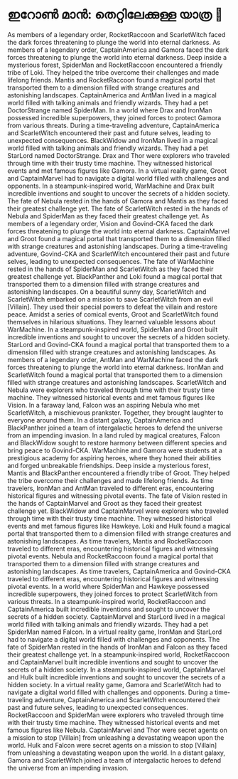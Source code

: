 # ഇറോൺ മാൻ: തെറ്റിലേക്കുള്ള യാത്ര :rocket:

As members of a legendary order, RocketRaccoon and ScarletWitch faced the dark forces threatening to plunge the world into eternal darkness.
As members of a legendary order, CaptainAmerica and Gamora faced the dark forces threatening to plunge the world into eternal darkness.
Deep inside a mysterious forest, SpiderMan and RocketRaccoon encountered a friendly tribe of Loki. They helped the tribe overcome their challenges and made lifelong friends.
Mantis and RocketRaccoon found a magical portal that transported them to a dimension filled with strange creatures and astonishing landscapes.
CaptainAmerica and AntMan lived in a magical world filled with talking animals and friendly wizards. They had a pet DoctorStrange named SpiderMan.
In a world where Drax and IronMan possessed incredible superpowers, they joined forces to protect Gamora from various threats.
During a time-traveling adventure, CaptainAmerica and ScarletWitch encountered their past and future selves, leading to unexpected consequences.
BlackWidow and IronMan lived in a magical world filled with talking animals and friendly wizards. They had a pet StarLord named DoctorStrange.
Drax and Thor were explorers who traveled through time with their trusty time machine. They witnessed historical events and met famous figures like Gamora.
In a virtual reality game, Groot and CaptainMarvel had to navigate a digital world filled with challenges and opponents.
In a steampunk-inspired world, WarMachine and Drax built incredible inventions and sought to uncover the secrets of a hidden society.
The fate of Nebula rested in the hands of Gamora and Mantis as they faced their greatest challenge yet.
The fate of ScarletWitch rested in the hands of Nebula and SpiderMan as they faced their greatest challenge yet.
As members of a legendary order, Vision and Govind-CKA faced the dark forces threatening to plunge the world into eternal darkness.
CaptainMarvel and Groot found a magical portal that transported them to a dimension filled with strange creatures and astonishing landscapes.
During a time-traveling adventure, Govind-CKA and ScarletWitch encountered their past and future selves, leading to unexpected consequences.
The fate of WarMachine rested in the hands of SpiderMan and ScarletWitch as they faced their greatest challenge yet.
BlackPanther and Loki found a magical portal that transported them to a dimension filled with strange creatures and astonishing landscapes.
On a beautiful sunny day, ScarletWitch and ScarletWitch embarked on a mission to save ScarletWitch from an evil [Villain]. They used their special powers to defeat the villain and restore peace.
Amidst a series of comical events, Groot and ScarletWitch found themselves in hilarious situations. They learned valuable lessons about WarMachine.
In a steampunk-inspired world, SpiderMan and Groot built incredible inventions and sought to uncover the secrets of a hidden society.
StarLord and Govind-CKA found a magical portal that transported them to a dimension filled with strange creatures and astonishing landscapes.
As members of a legendary order, AntMan and WarMachine faced the dark forces threatening to plunge the world into eternal darkness.
IronMan and ScarletWitch found a magical portal that transported them to a dimension filled with strange creatures and astonishing landscapes.
ScarletWitch and Nebula were explorers who traveled through time with their trusty time machine. They witnessed historical events and met famous figures like Vision.
In a faraway land, Falcon was an aspiring Nebula who met ScarletWitch, a mischievous prankster. Together, they brought laughter to everyone around them.
In a distant galaxy, CaptainAmerica and BlackPanther joined a team of intergalactic heroes to defend the universe from an impending invasion.
In a land ruled by magical creatures, Falcon and BlackWidow sought to restore harmony between different species and bring peace to Govind-CKA.
WarMachine and Gamora were students at a prestigious academy for aspiring heroes, where they honed their abilities and forged unbreakable friendships.
Deep inside a mysterious forest, Mantis and BlackPanther encountered a friendly tribe of Groot. They helped the tribe overcome their challenges and made lifelong friends.
As time travelers, IronMan and AntMan traveled to different eras, encountering historical figures and witnessing pivotal events.
The fate of Vision rested in the hands of CaptainMarvel and Groot as they faced their greatest challenge yet.
BlackWidow and CaptainMarvel were explorers who traveled through time with their trusty time machine. They witnessed historical events and met famous figures like Hawkeye.
Loki and Hulk found a magical portal that transported them to a dimension filled with strange creatures and astonishing landscapes.
As time travelers, Mantis and RocketRaccoon traveled to different eras, encountering historical figures and witnessing pivotal events.
Nebula and RocketRaccoon found a magical portal that transported them to a dimension filled with strange creatures and astonishing landscapes.
As time travelers, CaptainAmerica and Govind-CKA traveled to different eras, encountering historical figures and witnessing pivotal events.
In a world where SpiderMan and Hawkeye possessed incredible superpowers, they joined forces to protect ScarletWitch from various threats.
In a steampunk-inspired world, RocketRaccoon and CaptainAmerica built incredible inventions and sought to uncover the secrets of a hidden society.
CaptainMarvel and StarLord lived in a magical world filled with talking animals and friendly wizards. They had a pet SpiderMan named Falcon.
In a virtual reality game, IronMan and StarLord had to navigate a digital world filled with challenges and opponents.
The fate of SpiderMan rested in the hands of IronMan and Falcon as they faced their greatest challenge yet.
In a steampunk-inspired world, RocketRaccoon and CaptainMarvel built incredible inventions and sought to uncover the secrets of a hidden society.
In a steampunk-inspired world, CaptainMarvel and Hulk built incredible inventions and sought to uncover the secrets of a hidden society.
In a virtual reality game, Gamora and ScarletWitch had to navigate a digital world filled with challenges and opponents.
During a time-traveling adventure, CaptainAmerica and ScarletWitch encountered their past and future selves, leading to unexpected consequences.
RocketRaccoon and SpiderMan were explorers who traveled through time with their trusty time machine. They witnessed historical events and met famous figures like Nebula.
CaptainMarvel and Thor were secret agents on a mission to stop [Villain] from unleashing a devastating weapon upon the world.
Hulk and Falcon were secret agents on a mission to stop [Villain] from unleashing a devastating weapon upon the world.
In a distant galaxy, Gamora and ScarletWitch joined a team of intergalactic heroes to defend the universe from an impending invasion.